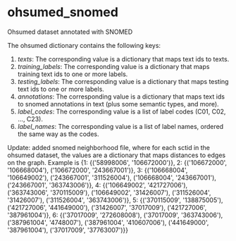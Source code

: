 # ohsumed_snomed
Ohsumed dataset annotated with SNOMED


The ohsumed dictionary contains the following keys:

1. *texts*: The corresponding value is a dictionary that maps text ids to texts.
2. *training_labels*: The corresponding value is a dictionary that maps training text ids to one or more labels.
3. *testing_labels*: The corresponding value is a dictionary that maps testing text ids to one or more labels.
4. *annotations*: The corresponding value is a dictionary that maps text ids to snomed annotations in text (plus some semantic types, and more).
5. *label_codes*: The corresponding value is a list of label codes (C01, C02, ..., C23).
6. *label_names*: The corresponding value is a list of label names, ordered the same way as the codes.

Update: added snomed neighborhood file, where for each sctid in the ohsumed dataset, the values are a dictionary that maps distances to edges on the graph. Example is {1: {('58998006', '106672000')}, 2: {('106672000', '106668004'), ('106672000', '243667001')}, 3: {('106668004', '106649002'), ('243667001', '311526004'), ('106668004', '243667001'), ('243667001', '363743006')}, 4: {('106649002', '421727006'), ('363743006', '370115009'), ('106649002', '31426007'), ('311526004', '31426007'), ('311526004', '363743006')}, 5: {('370115009', '138875005'), ('421727006', '441649000'), ('31426007', '37017009'), ('421727006', '387961004')}, 6: {('37017009', '272608008'), ('37017009', '363743006'), ('387961004', '4748007'), ('387961004', '410607006'), ('441649000', '387961004'), ('37017009', '37763007')}}
